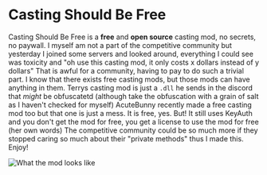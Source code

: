# Casting Should Be Free
Casting Should Be Free is a **free** and **open source** casting mod, no secrets, no paywall.
I myself am not a part of the competitive community but yesterday I joined some servers and looked around, everything I could see was toxicity and "oh use this casting mod, it only costs x dollars instead of y dollars"
That is awful for a community, having to pay to do such a trivial part.
I know that there exists free casting mods, but those mods can have anything in them. Terrys casting mod is just a `.dll` he sends in the discord that *might* be obfuscatetd (although take the obfuscation with a grain of salt as I haven't checked for myself)
AcuteBunny recently made a free casting mod too but that one is just a mess. It is free, yes. But! It still uses KeyAuth and you don't get the mod for free, you get a license to use the mod for free (her own words)
The competitive community could be so much more if they stopped caring so much about their "private methods" thus I made this.
Enjoy!

![What the mod looks like](https://github.com/HanSolo1000Falcon/CastingShouldBeFree/blob/master/CastingShouldBeFree/Resources/Sk%C3%A4rmbild%202025-09-16%20204251.png)
